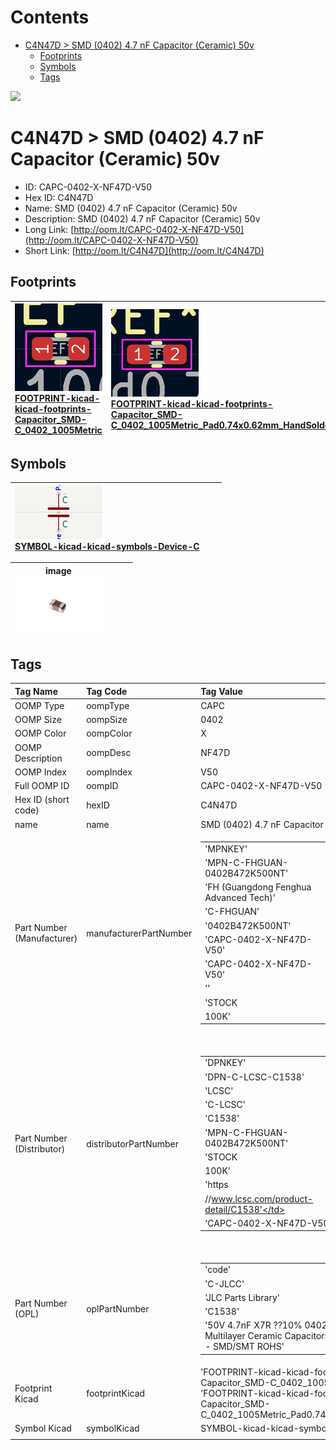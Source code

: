 



Contents
========

* [C4N47D > SMD (0402) 4.7 nF Capacitor (Ceramic) 50v](#c4n47d--smd-0402-47-nf-capacitor-ceramic-50v)
	* [Footprints](#footprints)
	* [Symbols](#symbols)
	* [Tags](#tags)
  
![][im]
# C4N47D > SMD (0402) 4.7 nF Capacitor (Ceramic) 50v

- ID: CAPC-0402-X-NF47D-V50
- Hex ID: C4N47D
- Name: SMD (0402) 4.7 nF Capacitor (Ceramic) 50v
- Description: SMD (0402) 4.7 nF Capacitor (Ceramic) 50v
- Long Link: [http://oom.lt/CAPC-0402-X-NF47D-V50](http://oom.lt/CAPC-0402-X-NF47D-V50)
- Short Link: [http://oom.lt/C4N47D](http://oom.lt/C4N47D)

## Footprints
  

|[![](https://raw.githubusercontent.com/oomlout/oomlout_OOMP_eda_V2/main/FOOTPRINT/kicad/kicad-footprints/Capacitor_SMD/C_0402_1005Metric/image_140.png)<br>FOOTPRINT-kicad-kicad-footprints-Capacitor_SMD-C_0402_1005Metric](https://github.com/oomlout/oomlout_OOMP_eda_V2/tree/main/FOOTPRINT/kicad/kicad-footprints/Capacitor_SMD/C_0402_1005Metric/)|[![](https://raw.githubusercontent.com/oomlout/oomlout_OOMP_eda_V2/main/FOOTPRINT/kicad/kicad-footprints/Capacitor_SMD/C_0402_1005Metric_Pad0.74x0.62mm_HandSolder/image_140.png)<br>FOOTPRINT-kicad-kicad-footprints-Capacitor_SMD-C_0402_1005Metric_Pad0.74x0.62mm_HandSolder](https://github.com/oomlout/oomlout_OOMP_eda_V2/tree/main/FOOTPRINT/kicad/kicad-footprints/Capacitor_SMD/C_0402_1005Metric_Pad0.74x0.62mm_HandSolder/)||
| :--- | :--- | :--- |

## Symbols
  

|[![](https://raw.githubusercontent.com/oomlout/oomlout_OOMP_eda_V2/main/SYMBOL/kicad/kicad-symbols/Device/C/image_140.png)<br>SYMBOL-kicad-kicad-symbols-Device-C](https://github.com/oomlout/oomlout_OOMP_eda_V2/tree/main/SYMBOL/kicad/kicad-symbols/Device/C/)|||
| :--- | :--- | :--- |
  

|image<br>[![](https://raw.githubusercontent.com/oomlout/oomlout_OOMP_parts_V2/main/CAPC/0402/X/NF47D/V50/image_140.jpg)](https://github.com/oomlout/oomlout_OOMP_parts_V2/tree/main/CAPC/0402/X/NF47D/V50/image.jpg)||||
| :---: | :---: | :---: | :---: |

## Tags
  

|Tag Name|Tag Code|Tag Value|
| :--- | :--- | :--- |
|OOMP Type|oompType|CAPC|
|OOMP Size|oompSize|0402|
|OOMP Color|oompColor|X|
|OOMP Description|oompDesc|NF47D|
|OOMP Index|oompIndex|V50|
|Full OOMP ID|oompID|CAPC-0402-X-NF47D-V50|
|Hex ID (short code)|hexID|C4N47D|
|name|name|SMD (0402) 4.7 nF Capacitor (Ceramic) 50v|
|Part Number (Manufacturer)|manufacturerPartNumber|<table><tr><td>'MPNKEY'</td></tr><tr><td> 'MPN-C-FHGUAN-0402B472K500NT'</td><td> 'MANUFACTURER'</td></tr><tr><td> 'FH (Guangdong Fenghua Advanced Tech)'</td><td> 'MANUCODE'</td></tr><tr><td> 'C-FHGUAN'</td><td> 'MPN'</td></tr><tr><td> '0402B472K500NT'</td><td> 'OOMPIDPARTIAL'</td></tr><tr><td> 'CAPC-0402-X-NF47D-V50'</td><td> 'OOMPID'</td></tr><tr><td> 'CAPC-0402-X-NF47D-V50'</td><td> 'LINK'</td></tr><tr><td> ''</td><td> 'tags'</td></tr><tr><td> 'STOCK</td></tr><tr><td>100K'</td></tr></table></td><td> <table><tr><td>'MPNKEY'</td></tr><tr><td> 'MPN-C-MURATA-GRM155R71H472KA01D'</td><td> 'MANUFACTURER'</td></tr><tr><td> 'Murata Electronics'</td><td> 'MANUCODE'</td></tr><tr><td> 'C-MURATA'</td><td> 'MPN'</td></tr><tr><td> 'GRM155R71H472KA01D'</td><td> 'OOMPIDPARTIAL'</td></tr><tr><td> 'CAPC-0402-X-NF47D-V50'</td><td> 'OOMPID'</td></tr><tr><td> 'CAPC-0402-X-NF47D-V50'</td><td> 'LINK'</td></tr><tr><td> ''</td><td> 'tags'</td></tr><tr><td> 'STOCK</td></tr><tr><td>1K'</td></tr></table></td><td> <table><tr><td>'MPNKEY'</td></tr><tr><td> 'MPN-C-SAMSUN-CL05B472KB5NNNC'</td><td> 'MANUFACTURER'</td></tr><tr><td> 'Samsung Electro-Mechanics'</td><td> 'MANUCODE'</td></tr><tr><td> 'C-SAMSUN'</td><td> 'MPN'</td></tr><tr><td> 'CL05B472KB5NNNC'</td><td> 'OOMPIDPARTIAL'</td></tr><tr><td> 'CAPC-0402-X-NF47D-V50'</td><td> 'OOMPID'</td></tr><tr><td> 'CAPC-0402-X-NF47D-V50'</td><td> 'LINK'</td></tr><tr><td> ''</td><td> 'tags'</td></tr><tr><td> 'STOCK</td></tr><tr><td>1K'</td></tr></table></td><td> <table><tr><td>'MPNKEY'</td></tr><tr><td> 'MPN-C-MURATA-GCM155R71H472KA37D'</td><td> 'MANUFACTURER'</td></tr><tr><td> 'Murata Electronics'</td><td> 'MANUCODE'</td></tr><tr><td> 'C-MURATA'</td><td> 'MPN'</td></tr><tr><td> 'GCM155R71H472KA37D'</td><td> 'OOMPIDPARTIAL'</td></tr><tr><td> 'CAPC-0402-X-NF47D-V50'</td><td> 'OOMPID'</td></tr><tr><td> 'CAPC-0402-X-NF47D-V50'</td><td> 'LINK'</td></tr><tr><td> ''</td><td> 'tags'</td></tr><tr><td> 'STOCK</td></tr><tr><td>1K'</td></tr></table></td><td> <table><tr><td>'MPNKEY'</td></tr><tr><td> 'MPN-C-YAGEO-CC0402KRX7R9BB472'</td><td> 'MANUFACTURER'</td></tr><tr><td> 'YAGEO'</td><td> 'MANUCODE'</td></tr><tr><td> 'C-YAGEO'</td><td> 'MPN'</td></tr><tr><td> 'CC0402KRX7R9BB472'</td><td> 'OOMPIDPARTIAL'</td></tr><tr><td> 'CAPC-0402-X-NF47D-V50'</td><td> 'OOMPID'</td></tr><tr><td> 'CAPC-0402-X-NF47D-V50'</td><td> 'LINK'</td></tr><tr><td> ''</td><td> 'tags'</td></tr><tr><td> 'STOCK</td></tr><tr><td>10K'</td></tr></table></td><td> <table><tr><td>'MPNKEY'</td></tr><tr><td> 'MPN-C-EYANGS-C0402X7R472K500NTB'</td><td> 'MANUFACTURER'</td></tr><tr><td> 'EYANG(Shenzhen Eyang Tech Development)'</td><td> 'MANUCODE'</td></tr><tr><td> 'C-EYANGS'</td><td> 'MPN'</td></tr><tr><td> 'C0402X7R472K500NTB'</td><td> 'OOMPIDPARTIAL'</td></tr><tr><td> 'CAPC-0402-X-NF47D-V50'</td><td> 'OOMPID'</td></tr><tr><td> 'CAPC-0402-X-NF47D-V50'</td><td> 'LINK'</td></tr><tr><td> ''</td><td> 'tags'</td></tr><tr><td> 'STOCK</td></tr><tr><td>1K'</td></tr></table></td><td> <table><tr><td>'MPNKEY'</td></tr><tr><td> 'MPN-C-DARFON-C1005X7R472KGTS'</td><td> 'MANUFACTURER'</td></tr><tr><td> 'Darfon Elec'</td><td> 'MANUCODE'</td></tr><tr><td> 'C-DARFON'</td><td> 'MPN'</td></tr><tr><td> 'C1005X7R472KGTS'</td><td> 'OOMPIDPARTIAL'</td></tr><tr><td> 'CAPC-0402-X-NF47D-V50'</td><td> 'OOMPID'</td></tr><tr><td> 'CAPC-0402-X-NF47D-V50'</td><td> 'LINK'</td></tr><tr><td> ''</td><td> 'tags'</td></tr><tr><td> 'STOCK</td></tr><tr><td>10K'</td></tr></table></td><td> <table><tr><td>'MPNKEY'</td></tr><tr><td> 'MPN-C-WALSIN-0402B472K500CT'</td><td> 'MANUFACTURER'</td></tr><tr><td> 'Walsin Tech Corp'</td><td> 'MANUCODE'</td></tr><tr><td> 'C-WALSIN'</td><td> 'MPN'</td></tr><tr><td> '0402B472K500CT'</td><td> 'OOMPIDPARTIAL'</td></tr><tr><td> 'CAPC-0402-X-NF47D-V50'</td><td> 'OOMPID'</td></tr><tr><td> 'CAPC-0402-X-NF47D-V50'</td><td> 'LINK'</td></tr><tr><td> ''</td><td> 'tags'</td></tr><tr><td> 'STOCK</td></tr><tr><td>100K'</td></tr></table></td><td> <table><tr><td>'MPNKEY'</td></tr><tr><td> 'MPN-C-MURATA-GCM155R71H472KA37J'</td><td> 'MANUFACTURER'</td></tr><tr><td> 'Murata Electronics'</td><td> 'MANUCODE'</td></tr><tr><td> 'C-MURATA'</td><td> 'MPN'</td></tr><tr><td> 'GCM155R71H472KA37J'</td><td> 'OOMPIDPARTIAL'</td></tr><tr><td> 'CAPC-0402-X-NF47D-V50'</td><td> 'OOMPID'</td></tr><tr><td> 'CAPC-0402-X-NF47D-V50'</td><td> 'LINK'</td></tr><tr><td> ''</td><td> 'tags'</td></tr><tr><td> </td></tr></table></td><td> <table><tr><td>'MPNKEY'</td></tr><tr><td> 'MPN-C-DARFON-C1005X7R472MGTS'</td><td> 'MANUFACTURER'</td></tr><tr><td> 'Darfon Elec'</td><td> 'MANUCODE'</td></tr><tr><td> 'C-DARFON'</td><td> 'MPN'</td></tr><tr><td> 'C1005X7R472MGTS'</td><td> 'OOMPIDPARTIAL'</td></tr><tr><td> 'CAPC-0402-X-NF47D-V50'</td><td> 'OOMPID'</td></tr><tr><td> 'CAPC-0402-X-NF47D-V50'</td><td> 'LINK'</td></tr><tr><td> ''</td><td> 'tags'</td></tr><tr><td> 'STOCK</td></tr><tr><td>10K'</td></tr></table></td><td> <table><tr><td>'MPNKEY'</td></tr><tr><td> 'MPN-C-YAGEO-CC0402JRX7R9BB472'</td><td> 'MANUFACTURER'</td></tr><tr><td> 'YAGEO'</td><td> 'MANUCODE'</td></tr><tr><td> 'C-YAGEO'</td><td> 'MPN'</td></tr><tr><td> 'CC0402JRX7R9BB472'</td><td> 'OOMPIDPARTIAL'</td></tr><tr><td> 'CAPC-0402-X-NF47D-V50'</td><td> 'OOMPID'</td></tr><tr><td> 'CAPC-0402-X-NF47D-V50'</td><td> 'LINK'</td></tr><tr><td> ''</td><td> 'tags'</td></tr><tr><td> 'STOCK</td></tr><tr><td>1K'</td></tr></table></td><td> <table><tr><td>'MPNKEY'</td></tr><tr><td> 'MPN-C-SAMSUN-CL05B472KB5VPNC'</td><td> 'MANUFACTURER'</td></tr><tr><td> 'Samsung Electro-Mechanics'</td><td> 'MANUCODE'</td></tr><tr><td> 'C-SAMSUN'</td><td> 'MPN'</td></tr><tr><td> 'CL05B472KB5VPNC'</td><td> 'OOMPIDPARTIAL'</td></tr><tr><td> 'CAPC-0402-X-NF47D-V50'</td><td> 'OOMPID'</td></tr><tr><td> 'CAPC-0402-X-NF47D-V50'</td><td> 'LINK'</td></tr><tr><td> ''</td><td> 'tags'</td></tr><tr><td> </td></tr></table></td><td> <table><tr><td>'MPNKEY'</td></tr><tr><td> 'MPN-C-TDK-CGA2B2X7R1H472KT0Y0F'</td><td> 'MANUFACTURER'</td></tr><tr><td> 'TDK'</td><td> 'MANUCODE'</td></tr><tr><td> 'C-TDK'</td><td> 'MPN'</td></tr><tr><td> 'CGA2B2X7R1H472KT0Y0F'</td><td> 'OOMPIDPARTIAL'</td></tr><tr><td> 'CAPC-0402-X-NF47D-V50'</td><td> 'OOMPID'</td></tr><tr><td> 'CAPC-0402-X-NF47D-V50'</td><td> 'LINK'</td></tr><tr><td> ''</td><td> 'tags'</td></tr><tr><td> 'STOCK</td></tr><tr><td>10K'</td></tr></table></td><td> <table><tr><td>'MPNKEY'</td></tr><tr><td> 'MPN-C-PSAPRO-FN15X472K500PNG'</td><td> 'MANUFACTURER'</td></tr><tr><td> 'PSA(Prosperity Dielectrics)'</td><td> 'MANUCODE'</td></tr><tr><td> 'C-PSAPRO'</td><td> 'MPN'</td></tr><tr><td> 'FN15X472K500PNG'</td><td> 'OOMPIDPARTIAL'</td></tr><tr><td> 'CAPC-0402-X-NF47D-V50'</td><td> 'OOMPID'</td></tr><tr><td> 'CAPC-0402-X-NF47D-V50'</td><td> 'LINK'</td></tr><tr><td> ''</td><td> 'tags'</td></tr><tr><td> 'STOCK</td></tr><tr><td>1K'</td></tr></table></td><td> <table><tr><td>'MPNKEY'</td></tr><tr><td> 'MPN-C-WALSIN-0402B472M500CT'</td><td> 'MANUFACTURER'</td></tr><tr><td> 'Walsin Tech Corp'</td><td> 'MANUCODE'</td></tr><tr><td> 'C-WALSIN'</td><td> 'MPN'</td></tr><tr><td> '0402B472M500CT'</td><td> 'OOMPIDPARTIAL'</td></tr><tr><td> 'CAPC-0402-X-NF47D-V50'</td><td> 'OOMPID'</td></tr><tr><td> 'CAPC-0402-X-NF47D-V50'</td><td> 'LINK'</td></tr><tr><td> ''</td><td> 'tags'</td></tr><tr><td> 'STOCK</td></tr><tr><td>1K'</td></tr></table></td><td> <table><tr><td>'MPNKEY'</td></tr><tr><td> 'MPN-C-TAIYOY-UMK105B7472KVHF'</td><td> 'MANUFACTURER'</td></tr><tr><td> 'Taiyo Yuden'</td><td> 'MANUCODE'</td></tr><tr><td> 'C-TAIYOY'</td><td> 'MPN'</td></tr><tr><td> 'UMK105B7472KVHF'</td><td> 'OOMPIDPARTIAL'</td></tr><tr><td> 'CAPC-0402-X-NF47D-V50'</td><td> 'OOMPID'</td></tr><tr><td> 'CAPC-0402-X-NF47D-V50'</td><td> 'LINK'</td></tr><tr><td> ''</td><td> 'tags'</td></tr><tr><td> 'STOCK</td></tr><tr><td>1K'</td></tr></table></td><td> <table><tr><td>'MPNKEY'</td></tr><tr><td> 'MPN-C-MURATA-GCM155R71H472JA37D'</td><td> 'MANUFACTURER'</td></tr><tr><td> 'Murata Electronics'</td><td> 'MANUCODE'</td></tr><tr><td> 'C-MURATA'</td><td> 'MPN'</td></tr><tr><td> 'GCM155R71H472JA37D'</td><td> 'OOMPIDPARTIAL'</td></tr><tr><td> 'CAPC-0402-X-NF47D-V50'</td><td> 'OOMPID'</td></tr><tr><td> 'CAPC-0402-X-NF47D-V50'</td><td> 'LINK'</td></tr><tr><td> ''</td><td> 'tags'</td></tr><tr><td> </td></tr></table></td><td> <table><tr><td>'MPNKEY'</td></tr><tr><td> 'MPN-C-DARFON-C1005X7R472KGT'</td><td> 'MANUFACTURER'</td></tr><tr><td> 'Darfon Elec'</td><td> 'MANUCODE'</td></tr><tr><td> 'C-DARFON'</td><td> 'MPN'</td></tr><tr><td> 'C1005X7R472KGT'</td><td> 'OOMPIDPARTIAL'</td></tr><tr><td> 'CAPC-0402-X-NF47D-V50'</td><td> 'OOMPID'</td></tr><tr><td> 'CAPC-0402-X-NF47D-V50'</td><td> 'LINK'</td></tr><tr><td> ''</td><td> 'tags'</td></tr><tr><td> 'STOCK</td></tr><tr><td>1K'</td></tr></table></td><td> <table><tr><td>'MPNKEY'</td></tr><tr><td> 'MPN-C-JOHANS-500R07W472KV4T'</td><td> 'MANUFACTURER'</td></tr><tr><td> 'Johanson Dielectrics'</td><td> 'MANUCODE'</td></tr><tr><td> 'C-JOHANS'</td><td> 'MPN'</td></tr><tr><td> '500R07W472KV4T'</td><td> 'OOMPIDPARTIAL'</td></tr><tr><td> 'CAPC-0402-X-NF47D-V50'</td><td> 'OOMPID'</td></tr><tr><td> 'CAPC-0402-X-NF47D-V50'</td><td> 'LINK'</td></tr><tr><td> ''</td><td> 'tags'</td></tr><tr><td> 'STOCK</td></tr><tr><td>1K'</td></tr></table></td><td> <table><tr><td>'MPNKEY'</td></tr><tr><td> 'MPN-C-WALSIN-MT15B472K500CT'</td><td> 'MANUFACTURER'</td></tr><tr><td> 'Walsin Tech Corp'</td><td> 'MANUCODE'</td></tr><tr><td> 'C-WALSIN'</td><td> 'MPN'</td></tr><tr><td> 'MT15B472K500CT'</td><td> 'OOMPIDPARTIAL'</td></tr><tr><td> 'CAPC-0402-X-NF47D-V50'</td><td> 'OOMPID'</td></tr><tr><td> 'CAPC-0402-X-NF47D-V50'</td><td> 'LINK'</td></tr><tr><td> ''</td><td> 'tags'</td></tr><tr><td> 'STOCK</td></tr><tr><td>1K'</td></tr></table></td><td> <table><tr><td>'MPNKEY'</td></tr><tr><td> 'MPN-C-KYOCER-04025C472JAT2A'</td><td> 'MANUFACTURER'</td></tr><tr><td> 'Kyocera AVX'</td><td> 'MANUCODE'</td></tr><tr><td> 'C-KYOCER'</td><td> 'MPN'</td></tr><tr><td> '04025C472JAT2A'</td><td> 'OOMPIDPARTIAL'</td></tr><tr><td> 'CAPC-0402-X-NF47D-V50'</td><td> 'OOMPID'</td></tr><tr><td> 'CAPC-0402-X-NF47D-V50'</td><td> 'LINK'</td></tr><tr><td> ''</td><td> 'tags'</td></tr><tr><td> </td></tr></table></td><td> <table><tr><td>'MPNKEY'</td></tr><tr><td> 'MPN-C-KYOCER-04025C472KAT2A'</td><td> 'MANUFACTURER'</td></tr><tr><td> 'Kyocera AVX'</td><td> 'MANUCODE'</td></tr><tr><td> 'C-KYOCER'</td><td> 'MPN'</td></tr><tr><td> '04025C472KAT2A'</td><td> 'OOMPIDPARTIAL'</td></tr><tr><td> 'CAPC-0402-X-NF47D-V50'</td><td> 'OOMPID'</td></tr><tr><td> 'CAPC-0402-X-NF47D-V50'</td><td> 'LINK'</td></tr><tr><td> ''</td><td> 'tags'</td></tr><tr><td> </td></tr></table></td><td> <table><tr><td>'MPNKEY'</td></tr><tr><td> 'MPN-C-KEMET-C0402C472K5RAC7867'</td><td> 'MANUFACTURER'</td></tr><tr><td> 'KEMET'</td><td> 'MANUCODE'</td></tr><tr><td> 'C-KEMET'</td><td> 'MPN'</td></tr><tr><td> 'C0402C472K5RAC7867'</td><td> 'OOMPIDPARTIAL'</td></tr><tr><td> 'CAPC-0402-X-NF47D-V50'</td><td> 'OOMPID'</td></tr><tr><td> 'CAPC-0402-X-NF47D-V50'</td><td> 'LINK'</td></tr><tr><td> ''</td><td> 'tags'</td></tr><tr><td> </td></tr></table></td><td> <table><tr><td>'MPNKEY'</td></tr><tr><td> 'MPN-C-KEMET-C0402C472K5RACAUTO'</td><td> 'MANUFACTURER'</td></tr><tr><td> 'KEMET'</td><td> 'MANUCODE'</td></tr><tr><td> 'C-KEMET'</td><td> 'MPN'</td></tr><tr><td> 'C0402C472K5RACAUTO'</td><td> 'OOMPIDPARTIAL'</td></tr><tr><td> 'CAPC-0402-X-NF47D-V50'</td><td> 'OOMPID'</td></tr><tr><td> 'CAPC-0402-X-NF47D-V50'</td><td> 'LINK'</td></tr><tr><td> ''</td><td> 'tags'</td></tr><tr><td> </td></tr></table></td><td> <table><tr><td>'MPNKEY'</td></tr><tr><td> 'MPN-C-VIIYON-V472K0402X7R500NBT'</td><td> 'MANUFACTURER'</td></tr><tr><td> 'VIIYONG'</td><td> 'MANUCODE'</td></tr><tr><td> 'C-VIIYON'</td><td> 'MPN'</td></tr><tr><td> 'V472K0402X7R500NBT'</td><td> 'OOMPIDPARTIAL'</td></tr><tr><td> 'CAPC-0402-X-NF47D-V50'</td><td> 'OOMPID'</td></tr><tr><td> 'CAPC-0402-X-NF47D-V50'</td><td> 'LINK'</td></tr><tr><td> ''</td><td> 'tags'</td></tr><tr><td> 'STOCK</td></tr><tr><td>10K'</td></tr></table></td><td> <table><tr><td>'MPNKEY'</td></tr><tr><td> 'MPN-C-TDK-CGA2B2X7R1H472KT0Y0S'</td><td> 'MANUFACTURER'</td></tr><tr><td> 'TDK'</td><td> 'MANUCODE'</td></tr><tr><td> 'C-TDK'</td><td> 'MPN'</td></tr><tr><td> 'CGA2B2X7R1H472KT0Y0S'</td><td> 'OOMPIDPARTIAL'</td></tr><tr><td> 'CAPC-0402-X-NF47D-V50'</td><td> 'OOMPID'</td></tr><tr><td> 'CAPC-0402-X-NF47D-V50'</td><td> 'LINK'</td></tr><tr><td> ''</td><td> 'tags'</td></tr><tr><td> 'STOCK</td></tr><tr><td>1K'</td></tr></table></td><td> <table><tr><td>'MPNKEY'</td></tr><tr><td> 'MPN-C-TDK-C1005X7R1H472KT000F'</td><td> 'MANUFACTURER'</td></tr><tr><td> 'TDK'</td><td> 'MANUCODE'</td></tr><tr><td> 'C-TDK'</td><td> 'MPN'</td></tr><tr><td> 'C1005X7R1H472KT000F'</td><td> 'OOMPIDPARTIAL'</td></tr><tr><td> 'CAPC-0402-X-NF47D-V50'</td><td> 'OOMPID'</td></tr><tr><td> 'CAPC-0402-X-NF47D-V50'</td><td> 'LINK'</td></tr><tr><td> ''</td><td> 'tags'</td></tr><tr><td> 'STOCK</td></tr><tr><td>10K'</td></tr></table></td><td> <table><tr><td>'MPNKEY'</td></tr><tr><td> 'MPN-C-CCTC-TCC0402X7R472K500AT'</td><td> 'MANUFACTURER'</td></tr><tr><td> 'CCTC'</td><td> 'MANUCODE'</td></tr><tr><td> 'C-CCTC'</td><td> 'MPN'</td></tr><tr><td> 'TCC0402X7R472K500AT'</td><td> 'OOMPIDPARTIAL'</td></tr><tr><td> 'CAPC-0402-X-NF47D-V50'</td><td> 'OOMPID'</td></tr><tr><td> 'CAPC-0402-X-NF47D-V50'</td><td> 'LINK'</td></tr><tr><td> ''</td><td> 'tags'</td></tr><tr><td> 'STOCK</td></tr><tr><td>10K'</td></tr></table></td><td> <table><tr><td>'MPNKEY'</td></tr><tr><td> 'MPN-C-YAGEO-AC0402KRX7R9BB472'</td><td> 'MANUFACTURER'</td></tr><tr><td> 'YAGEO'</td><td> 'MANUCODE'</td></tr><tr><td> 'C-YAGEO'</td><td> 'MPN'</td></tr><tr><td> 'AC0402KRX7R9BB472'</td><td> 'OOMPIDPARTIAL'</td></tr><tr><td> 'CAPC-0402-X-NF47D-V50'</td><td> 'OOMPID'</td></tr><tr><td> 'CAPC-0402-X-NF47D-V50'</td><td> 'LINK'</td></tr><tr><td> ''</td><td> 'tags'</td></tr><tr><td> 'STOCK</td></tr><tr><td>1K'</td></tr></table></td><td> <table><tr><td>'MPNKEY'</td></tr><tr><td> 'MPN-C-FHGUAN-0402B472J500NT'</td><td> 'MANUFACTURER'</td></tr><tr><td> 'FH (Guangdong Fenghua Advanced Tech)'</td><td> 'MANUCODE'</td></tr><tr><td> 'C-FHGUAN'</td><td> 'MPN'</td></tr><tr><td> '0402B472J500NT'</td><td> 'OOMPIDPARTIAL'</td></tr><tr><td> 'CAPC-0402-X-NF47D-V50'</td><td> 'OOMPID'</td></tr><tr><td> 'CAPC-0402-X-NF47D-V50'</td><td> 'LINK'</td></tr><tr><td> ''</td><td> 'tags'</td></tr><tr><td> </td></tr></table></td><td> <table><tr><td>'MPNKEY'</td></tr><tr><td> 'MPN-C-KEMET-C0402C472K5RECAUTO'</td><td> 'MANUFACTURER'</td></tr><tr><td> 'KEMET'</td><td> 'MANUCODE'</td></tr><tr><td> 'C-KEMET'</td><td> 'MPN'</td></tr><tr><td> 'C0402C472K5RECAUTO'</td><td> 'OOMPIDPARTIAL'</td></tr><tr><td> 'CAPC-0402-X-NF47D-V50'</td><td> 'OOMPID'</td></tr><tr><td> 'CAPC-0402-X-NF47D-V50'</td><td> 'LINK'</td></tr><tr><td> ''</td><td> 'tags'</td></tr><tr><td> </td></tr></table></td><td> <table><tr><td>'MPNKEY'</td></tr><tr><td> 'MPN-C-VISHAY-VJ0402Y472MLAAJ32'</td><td> 'MANUFACTURER'</td></tr><tr><td> 'Vishay Intertech'</td><td> 'MANUCODE'</td></tr><tr><td> 'C-VISHAY'</td><td> 'MPN'</td></tr><tr><td> 'VJ0402Y472MLAAJ32'</td><td> 'OOMPIDPARTIAL'</td></tr><tr><td> 'CAPC-0402-X-NF47D-V50'</td><td> 'OOMPID'</td></tr><tr><td> 'CAPC-0402-X-NF47D-V50'</td><td> 'LINK'</td></tr><tr><td> ''</td><td> 'tags'</td></tr><tr><td> </td></tr></table></td><td> <table><tr><td>'MPNKEY'</td></tr><tr><td> 'MPN-C-VISHAY-VJ0402Y472KLAAJ32'</td><td> 'MANUFACTURER'</td></tr><tr><td> 'Vishay Intertech'</td><td> 'MANUCODE'</td></tr><tr><td> 'C-VISHAY'</td><td> 'MPN'</td></tr><tr><td> 'VJ0402Y472KLAAJ32'</td><td> 'OOMPIDPARTIAL'</td></tr><tr><td> 'CAPC-0402-X-NF47D-V50'</td><td> 'OOMPID'</td></tr><tr><td> 'CAPC-0402-X-NF47D-V50'</td><td> 'LINK'</td></tr><tr><td> ''</td><td> 'tags'</td></tr><tr><td> </td></tr></table></td><td> <table><tr><td>'MPNKEY'</td></tr><tr><td> 'MPN-C-VISHAY-VJ0402Y472JLAAJ32'</td><td> 'MANUFACTURER'</td></tr><tr><td> 'Vishay Intertech'</td><td> 'MANUCODE'</td></tr><tr><td> 'C-VISHAY'</td><td> 'MPN'</td></tr><tr><td> 'VJ0402Y472JLAAJ32'</td><td> 'OOMPIDPARTIAL'</td></tr><tr><td> 'CAPC-0402-X-NF47D-V50'</td><td> 'OOMPID'</td></tr><tr><td> 'CAPC-0402-X-NF47D-V50'</td><td> 'LINK'</td></tr><tr><td> ''</td><td> 'tags'</td></tr><tr><td> </td></tr></table></td><td> <table><tr><td>'MPNKEY'</td></tr><tr><td> 'MPN-C-MURATA-GCM155L81H472KA37J'</td><td> 'MANUFACTURER'</td></tr><tr><td> 'Murata Electronics'</td><td> 'MANUCODE'</td></tr><tr><td> 'C-MURATA'</td><td> 'MPN'</td></tr><tr><td> 'GCM155L81H472KA37J'</td><td> 'OOMPIDPARTIAL'</td></tr><tr><td> 'CAPC-0402-X-NF47D-V50'</td><td> 'OOMPID'</td></tr><tr><td> 'CAPC-0402-X-NF47D-V50'</td><td> 'LINK'</td></tr><tr><td> ''</td><td> 'tags'</td></tr><tr><td> </td></tr></table></td><td> <table><tr><td>'MPNKEY'</td></tr><tr><td> 'MPN-C-MURATA-GCM155L81H472KA37D'</td><td> 'MANUFACTURER'</td></tr><tr><td> 'Murata Electronics'</td><td> 'MANUCODE'</td></tr><tr><td> 'C-MURATA'</td><td> 'MPN'</td></tr><tr><td> 'GCM155L81H472KA37D'</td><td> 'OOMPIDPARTIAL'</td></tr><tr><td> 'CAPC-0402-X-NF47D-V50'</td><td> 'OOMPID'</td></tr><tr><td> 'CAPC-0402-X-NF47D-V50'</td><td> 'LINK'</td></tr><tr><td> ''</td><td> 'tags'</td></tr><tr><td> </td></tr></table></td><td> <table><tr><td>'MPNKEY'</td></tr><tr><td> 'MPN-C-MURATA-GRM1555C1H472JE01D'</td><td> 'MANUFACTURER'</td></tr><tr><td> 'Murata Electronics'</td><td> 'MANUCODE'</td></tr><tr><td> 'C-MURATA'</td><td> 'MPN'</td></tr><tr><td> 'GRM1555C1H472JE01D'</td><td> 'OOMPIDPARTIAL'</td></tr><tr><td> 'CAPC-0402-X-NF47D-V50'</td><td> 'OOMPID'</td></tr><tr><td> 'CAPC-0402-X-NF47D-V50'</td><td> 'LINK'</td></tr><tr><td> ''</td><td> 'tags'</td></tr><tr><td> </td></tr></table></td><td> <table><tr><td>'MPNKEY'</td></tr><tr><td> 'MPN-C-VISHAY-GA0402Y472MXAAP31G'</td><td> 'MANUFACTURER'</td></tr><tr><td> 'Vishay Intertech'</td><td> 'MANUCODE'</td></tr><tr><td> 'C-VISHAY'</td><td> 'MPN'</td></tr><tr><td> 'GA0402Y472MXAAP31G'</td><td> 'OOMPIDPARTIAL'</td></tr><tr><td> 'CAPC-0402-X-NF47D-V50'</td><td> 'OOMPID'</td></tr><tr><td> 'CAPC-0402-X-NF47D-V50'</td><td> 'LINK'</td></tr><tr><td> ''</td><td> 'tags'</td></tr><tr><td> </td></tr></table></td><td> <table><tr><td>'MPNKEY'</td></tr><tr><td> 'MPN-C-VISHAY-GA0402Y472MXAAC31G'</td><td> 'MANUFACTURER'</td></tr><tr><td> 'Vishay Intertech'</td><td> 'MANUCODE'</td></tr><tr><td> 'C-VISHAY'</td><td> 'MPN'</td></tr><tr><td> 'GA0402Y472MXAAC31G'</td><td> 'OOMPIDPARTIAL'</td></tr><tr><td> 'CAPC-0402-X-NF47D-V50'</td><td> 'OOMPID'</td></tr><tr><td> 'CAPC-0402-X-NF47D-V50'</td><td> 'LINK'</td></tr><tr><td> ''</td><td> 'tags'</td></tr><tr><td> </td></tr></table></td><td> <table><tr><td>'MPNKEY'</td></tr><tr><td> 'MPN-C-VISHAY-GA0402Y472KXAAP31G'</td><td> 'MANUFACTURER'</td></tr><tr><td> 'Vishay Intertech'</td><td> 'MANUCODE'</td></tr><tr><td> 'C-VISHAY'</td><td> 'MPN'</td></tr><tr><td> 'GA0402Y472KXAAP31G'</td><td> 'OOMPIDPARTIAL'</td></tr><tr><td> 'CAPC-0402-X-NF47D-V50'</td><td> 'OOMPID'</td></tr><tr><td> 'CAPC-0402-X-NF47D-V50'</td><td> 'LINK'</td></tr><tr><td> ''</td><td> 'tags'</td></tr><tr><td> </td></tr></table></td><td> <table><tr><td>'MPNKEY'</td></tr><tr><td> 'MPN-C-VISHAY-GA0402Y472KXAAC31G'</td><td> 'MANUFACTURER'</td></tr><tr><td> 'Vishay Intertech'</td><td> 'MANUCODE'</td></tr><tr><td> 'C-VISHAY'</td><td> 'MPN'</td></tr><tr><td> 'GA0402Y472KXAAC31G'</td><td> 'OOMPIDPARTIAL'</td></tr><tr><td> 'CAPC-0402-X-NF47D-V50'</td><td> 'OOMPID'</td></tr><tr><td> 'CAPC-0402-X-NF47D-V50'</td><td> 'LINK'</td></tr><tr><td> ''</td><td> 'tags'</td></tr><tr><td> </td></tr></table></td><td> <table><tr><td>'MPNKEY'</td></tr><tr><td> 'MPN-C-TDK-C1005X5R1H472K050BA'</td><td> 'MANUFACTURER'</td></tr><tr><td> 'TDK'</td><td> 'MANUCODE'</td></tr><tr><td> 'C-TDK'</td><td> 'MPN'</td></tr><tr><td> 'C1005X5R1H472K050BA'</td><td> 'OOMPIDPARTIAL'</td></tr><tr><td> 'CAPC-0402-X-NF47D-V50'</td><td> 'OOMPID'</td></tr><tr><td> 'CAPC-0402-X-NF47D-V50'</td><td> 'LINK'</td></tr><tr><td> ''</td><td> 'tags'</td></tr><tr><td> </td></tr></table></td><td> <table><tr><td>'MPNKEY'</td></tr><tr><td> 'MPN-C-WALSIN-0402B472J500CT'</td><td> 'MANUFACTURER'</td></tr><tr><td> 'Walsin Tech Corp'</td><td> 'MANUCODE'</td></tr><tr><td> 'C-WALSIN'</td><td> 'MPN'</td></tr><tr><td> '0402B472J500CT'</td><td> 'OOMPIDPARTIAL'</td></tr><tr><td> 'CAPC-0402-X-NF47D-V50'</td><td> 'OOMPID'</td></tr><tr><td> 'CAPC-0402-X-NF47D-V50'</td><td> 'LINK'</td></tr><tr><td> ''</td><td> 'tags'</td></tr><tr><td> </td></tr></table>|
|Part Number (Distributor)|distributorPartNumber|<table><tr><td>'DPNKEY'</td></tr><tr><td> 'DPN-C-LCSC-C1538'</td><td> 'DISTRIBUTOR'</td></tr><tr><td> 'LCSC'</td><td> 'DISTRCODE'</td></tr><tr><td> 'C-LCSC'</td><td> 'DPN'</td></tr><tr><td> 'C1538'</td><td> 'MPN'</td></tr><tr><td> 'MPN-C-FHGUAN-0402B472K500NT'</td><td> 'TAGS'</td></tr><tr><td> 'STOCK</td></tr><tr><td>100K'</td><td> 'LINK'</td></tr><tr><td> 'https</td></tr><tr><td>//www.lcsc.com/product-detail/C1538'</td><td> 'OOMPID'</td></tr><tr><td> 'CAPC-0402-X-NF47D-V50'</td></tr></table></td><td> <table><tr><td>'DPNKEY'</td></tr><tr><td> 'DPN-C-LCSC-C77024'</td><td> 'DISTRIBUTOR'</td></tr><tr><td> 'LCSC'</td><td> 'DISTRCODE'</td></tr><tr><td> 'C-LCSC'</td><td> 'DPN'</td></tr><tr><td> 'C77024'</td><td> 'MPN'</td></tr><tr><td> 'MPN-C-MURATA-GRM155R71H472KA01D'</td><td> 'TAGS'</td></tr><tr><td> 'STOCK</td></tr><tr><td>1K'</td><td> 'LINK'</td></tr><tr><td> 'https</td></tr><tr><td>//www.lcsc.com/product-detail/C77024'</td><td> 'OOMPID'</td></tr><tr><td> 'CAPC-0402-X-NF47D-V50'</td></tr></table></td><td> <table><tr><td>'DPNKEY'</td></tr><tr><td> 'DPN-C-LCSC-C84705'</td><td> 'DISTRIBUTOR'</td></tr><tr><td> 'LCSC'</td><td> 'DISTRCODE'</td></tr><tr><td> 'C-LCSC'</td><td> 'DPN'</td></tr><tr><td> 'C84705'</td><td> 'MPN'</td></tr><tr><td> 'MPN-C-SAMSUN-CL05B472KB5NNNC'</td><td> 'TAGS'</td></tr><tr><td> 'STOCK</td></tr><tr><td>1K'</td><td> 'LINK'</td></tr><tr><td> 'https</td></tr><tr><td>//www.lcsc.com/product-detail/C84705'</td><td> 'OOMPID'</td></tr><tr><td> 'CAPC-0402-X-NF47D-V50'</td></tr></table></td><td> <table><tr><td>'DPNKEY'</td></tr><tr><td> 'DPN-C-LCSC-C85860'</td><td> 'DISTRIBUTOR'</td></tr><tr><td> 'LCSC'</td><td> 'DISTRCODE'</td></tr><tr><td> 'C-LCSC'</td><td> 'DPN'</td></tr><tr><td> 'C85860'</td><td> 'MPN'</td></tr><tr><td> 'MPN-C-MURATA-GCM155R71H472KA37D'</td><td> 'TAGS'</td></tr><tr><td> 'STOCK</td></tr><tr><td>1K'</td><td> 'LINK'</td></tr><tr><td> 'https</td></tr><tr><td>//www.lcsc.com/product-detail/C85860'</td><td> 'OOMPID'</td></tr><tr><td> 'CAPC-0402-X-NF47D-V50'</td></tr></table></td><td> <table><tr><td>'DPNKEY'</td></tr><tr><td> 'DPN-C-LCSC-C106208'</td><td> 'DISTRIBUTOR'</td></tr><tr><td> 'LCSC'</td><td> 'DISTRCODE'</td></tr><tr><td> 'C-LCSC'</td><td> 'DPN'</td></tr><tr><td> 'C106208'</td><td> 'MPN'</td></tr><tr><td> 'MPN-C-YAGEO-CC0402KRX7R9BB472'</td><td> 'TAGS'</td></tr><tr><td> 'STOCK</td></tr><tr><td>10K'</td><td> 'LINK'</td></tr><tr><td> 'https</td></tr><tr><td>//www.lcsc.com/product-detail/C106208'</td><td> 'OOMPID'</td></tr><tr><td> 'CAPC-0402-X-NF47D-V50'</td></tr></table></td><td> <table><tr><td>'DPNKEY'</td></tr><tr><td> 'DPN-C-LCSC-C115686'</td><td> 'DISTRIBUTOR'</td></tr><tr><td> 'LCSC'</td><td> 'DISTRCODE'</td></tr><tr><td> 'C-LCSC'</td><td> 'DPN'</td></tr><tr><td> 'C115686'</td><td> 'MPN'</td></tr><tr><td> 'MPN-C-EYANGS-C0402X7R472K500NTB'</td><td> 'TAGS'</td></tr><tr><td> 'STOCK</td></tr><tr><td>1K'</td><td> 'LINK'</td></tr><tr><td> 'https</td></tr><tr><td>//www.lcsc.com/product-detail/C115686'</td><td> 'OOMPID'</td></tr><tr><td> 'CAPC-0402-X-NF47D-V50'</td></tr></table></td><td> <table><tr><td>'DPNKEY'</td></tr><tr><td> 'DPN-C-LCSC-C147583'</td><td> 'DISTRIBUTOR'</td></tr><tr><td> 'LCSC'</td><td> 'DISTRCODE'</td></tr><tr><td> 'C-LCSC'</td><td> 'DPN'</td></tr><tr><td> 'C147583'</td><td> 'MPN'</td></tr><tr><td> 'MPN-C-DARFON-C1005X7R472KGTS'</td><td> 'TAGS'</td></tr><tr><td> 'STOCK</td></tr><tr><td>10K'</td><td> 'LINK'</td></tr><tr><td> 'https</td></tr><tr><td>//www.lcsc.com/product-detail/C147583'</td><td> 'OOMPID'</td></tr><tr><td> 'CAPC-0402-X-NF47D-V50'</td></tr></table></td><td> <table><tr><td>'DPNKEY'</td></tr><tr><td> 'DPN-C-LCSC-C237221'</td><td> 'DISTRIBUTOR'</td></tr><tr><td> 'LCSC'</td><td> 'DISTRCODE'</td></tr><tr><td> 'C-LCSC'</td><td> 'DPN'</td></tr><tr><td> 'C237221'</td><td> 'MPN'</td></tr><tr><td> 'MPN-C-WALSIN-0402B472K500CT'</td><td> 'TAGS'</td></tr><tr><td> 'STOCK</td></tr><tr><td>100K'</td><td> 'LINK'</td></tr><tr><td> 'https</td></tr><tr><td>//www.lcsc.com/product-detail/C237221'</td><td> 'OOMPID'</td></tr><tr><td> 'CAPC-0402-X-NF47D-V50'</td></tr></table></td><td> <table><tr><td>'DPNKEY'</td></tr><tr><td> 'DPN-C-LCSC-C237414'</td><td> 'DISTRIBUTOR'</td></tr><tr><td> 'LCSC'</td><td> 'DISTRCODE'</td></tr><tr><td> 'C-LCSC'</td><td> 'DPN'</td></tr><tr><td> 'C237414'</td><td> 'MPN'</td></tr><tr><td> 'MPN-C-MURATA-GCM155R71H472KA37J'</td><td> 'TAGS'</td></tr><tr><td> </td><td> 'LINK'</td></tr><tr><td> 'https</td></tr><tr><td>//www.lcsc.com/product-detail/C237414'</td><td> 'OOMPID'</td></tr><tr><td> 'CAPC-0402-X-NF47D-V50'</td></tr></table></td><td> <table><tr><td>'DPNKEY'</td></tr><tr><td> 'DPN-C-LCSC-C267421'</td><td> 'DISTRIBUTOR'</td></tr><tr><td> 'LCSC'</td><td> 'DISTRCODE'</td></tr><tr><td> 'C-LCSC'</td><td> 'DPN'</td></tr><tr><td> 'C267421'</td><td> 'MPN'</td></tr><tr><td> 'MPN-C-DARFON-C1005X7R472MGTS'</td><td> 'TAGS'</td></tr><tr><td> 'STOCK</td></tr><tr><td>10K'</td><td> 'LINK'</td></tr><tr><td> 'https</td></tr><tr><td>//www.lcsc.com/product-detail/C267421'</td><td> 'OOMPID'</td></tr><tr><td> 'CAPC-0402-X-NF47D-V50'</td></tr></table></td><td> <table><tr><td>'DPNKEY'</td></tr><tr><td> 'DPN-C-LCSC-C281757'</td><td> 'DISTRIBUTOR'</td></tr><tr><td> 'LCSC'</td><td> 'DISTRCODE'</td></tr><tr><td> 'C-LCSC'</td><td> 'DPN'</td></tr><tr><td> 'C281757'</td><td> 'MPN'</td></tr><tr><td> 'MPN-C-YAGEO-CC0402JRX7R9BB472'</td><td> 'TAGS'</td></tr><tr><td> 'STOCK</td></tr><tr><td>1K'</td><td> 'LINK'</td></tr><tr><td> 'https</td></tr><tr><td>//www.lcsc.com/product-detail/C281757'</td><td> 'OOMPID'</td></tr><tr><td> 'CAPC-0402-X-NF47D-V50'</td></tr></table></td><td> <table><tr><td>'DPNKEY'</td></tr><tr><td> 'DPN-C-LCSC-C307338'</td><td> 'DISTRIBUTOR'</td></tr><tr><td> 'LCSC'</td><td> 'DISTRCODE'</td></tr><tr><td> 'C-LCSC'</td><td> 'DPN'</td></tr><tr><td> 'C307338'</td><td> 'MPN'</td></tr><tr><td> 'MPN-C-SAMSUN-CL05B472KB5VPNC'</td><td> 'TAGS'</td></tr><tr><td> </td><td> 'LINK'</td></tr><tr><td> 'https</td></tr><tr><td>//www.lcsc.com/product-detail/C307338'</td><td> 'OOMPID'</td></tr><tr><td> 'CAPC-0402-X-NF47D-V50'</td></tr></table></td><td> <table><tr><td>'DPNKEY'</td></tr><tr><td> 'DPN-C-LCSC-C342933'</td><td> 'DISTRIBUTOR'</td></tr><tr><td> 'LCSC'</td><td> 'DISTRCODE'</td></tr><tr><td> 'C-LCSC'</td><td> 'DPN'</td></tr><tr><td> 'C342933'</td><td> 'MPN'</td></tr><tr><td> 'MPN-C-TDK-CGA2B2X7R1H472KT0Y0F'</td><td> 'TAGS'</td></tr><tr><td> 'STOCK</td></tr><tr><td>10K'</td><td> 'LINK'</td></tr><tr><td> 'https</td></tr><tr><td>//www.lcsc.com/product-detail/C342933'</td><td> 'OOMPID'</td></tr><tr><td> 'CAPC-0402-X-NF47D-V50'</td></tr></table></td><td> <table><tr><td>'DPNKEY'</td></tr><tr><td> 'DPN-C-LCSC-C363541'</td><td> 'DISTRIBUTOR'</td></tr><tr><td> 'LCSC'</td><td> 'DISTRCODE'</td></tr><tr><td> 'C-LCSC'</td><td> 'DPN'</td></tr><tr><td> 'C363541'</td><td> 'MPN'</td></tr><tr><td> 'MPN-C-PSAPRO-FN15X472K500PNG'</td><td> 'TAGS'</td></tr><tr><td> 'STOCK</td></tr><tr><td>1K'</td><td> 'LINK'</td></tr><tr><td> 'https</td></tr><tr><td>//www.lcsc.com/product-detail/C363541'</td><td> 'OOMPID'</td></tr><tr><td> 'CAPC-0402-X-NF47D-V50'</td></tr></table></td><td> <table><tr><td>'DPNKEY'</td></tr><tr><td> 'DPN-C-LCSC-C384813'</td><td> 'DISTRIBUTOR'</td></tr><tr><td> 'LCSC'</td><td> 'DISTRCODE'</td></tr><tr><td> 'C-LCSC'</td><td> 'DPN'</td></tr><tr><td> 'C384813'</td><td> 'MPN'</td></tr><tr><td> 'MPN-C-WALSIN-0402B472M500CT'</td><td> 'TAGS'</td></tr><tr><td> 'STOCK</td></tr><tr><td>1K'</td><td> 'LINK'</td></tr><tr><td> 'https</td></tr><tr><td>//www.lcsc.com/product-detail/C384813'</td><td> 'OOMPID'</td></tr><tr><td> 'CAPC-0402-X-NF47D-V50'</td></tr></table></td><td> <table><tr><td>'DPNKEY'</td></tr><tr><td> 'DPN-C-LCSC-C386115'</td><td> 'DISTRIBUTOR'</td></tr><tr><td> 'LCSC'</td><td> 'DISTRCODE'</td></tr><tr><td> 'C-LCSC'</td><td> 'DPN'</td></tr><tr><td> 'C386115'</td><td> 'MPN'</td></tr><tr><td> 'MPN-C-TAIYOY-UMK105B7472KVHF'</td><td> 'TAGS'</td></tr><tr><td> 'STOCK</td></tr><tr><td>1K'</td><td> 'LINK'</td></tr><tr><td> 'https</td></tr><tr><td>//www.lcsc.com/product-detail/C386115'</td><td> 'OOMPID'</td></tr><tr><td> 'CAPC-0402-X-NF47D-V50'</td></tr></table></td><td> <table><tr><td>'DPNKEY'</td></tr><tr><td> 'DPN-C-LCSC-C408548'</td><td> 'DISTRIBUTOR'</td></tr><tr><td> 'LCSC'</td><td> 'DISTRCODE'</td></tr><tr><td> 'C-LCSC'</td><td> 'DPN'</td></tr><tr><td> 'C408548'</td><td> 'MPN'</td></tr><tr><td> 'MPN-C-MURATA-GCM155R71H472JA37D'</td><td> 'TAGS'</td></tr><tr><td> </td><td> 'LINK'</td></tr><tr><td> 'https</td></tr><tr><td>//www.lcsc.com/product-detail/C408548'</td><td> 'OOMPID'</td></tr><tr><td> 'CAPC-0402-X-NF47D-V50'</td></tr></table></td><td> <table><tr><td>'DPNKEY'</td></tr><tr><td> 'DPN-C-LCSC-C424339'</td><td> 'DISTRIBUTOR'</td></tr><tr><td> 'LCSC'</td><td> 'DISTRCODE'</td></tr><tr><td> 'C-LCSC'</td><td> 'DPN'</td></tr><tr><td> 'C424339'</td><td> 'MPN'</td></tr><tr><td> 'MPN-C-DARFON-C1005X7R472KGT'</td><td> 'TAGS'</td></tr><tr><td> 'STOCK</td></tr><tr><td>1K'</td><td> 'LINK'</td></tr><tr><td> 'https</td></tr><tr><td>//www.lcsc.com/product-detail/C424339'</td><td> 'OOMPID'</td></tr><tr><td> 'CAPC-0402-X-NF47D-V50'</td></tr></table></td><td> <table><tr><td>'DPNKEY'</td></tr><tr><td> 'DPN-C-LCSC-C431649'</td><td> 'DISTRIBUTOR'</td></tr><tr><td> 'LCSC'</td><td> 'DISTRCODE'</td></tr><tr><td> 'C-LCSC'</td><td> 'DPN'</td></tr><tr><td> 'C431649'</td><td> 'MPN'</td></tr><tr><td> 'MPN-C-JOHANS-500R07W472KV4T'</td><td> 'TAGS'</td></tr><tr><td> 'STOCK</td></tr><tr><td>1K'</td><td> 'LINK'</td></tr><tr><td> 'https</td></tr><tr><td>//www.lcsc.com/product-detail/C431649'</td><td> 'OOMPID'</td></tr><tr><td> 'CAPC-0402-X-NF47D-V50'</td></tr></table></td><td> <table><tr><td>'DPNKEY'</td></tr><tr><td> 'DPN-C-LCSC-C458953'</td><td> 'DISTRIBUTOR'</td></tr><tr><td> 'LCSC'</td><td> 'DISTRCODE'</td></tr><tr><td> 'C-LCSC'</td><td> 'DPN'</td></tr><tr><td> 'C458953'</td><td> 'MPN'</td></tr><tr><td> 'MPN-C-WALSIN-MT15B472K500CT'</td><td> 'TAGS'</td></tr><tr><td> 'STOCK</td></tr><tr><td>1K'</td><td> 'LINK'</td></tr><tr><td> 'https</td></tr><tr><td>//www.lcsc.com/product-detail/C458953'</td><td> 'OOMPID'</td></tr><tr><td> 'CAPC-0402-X-NF47D-V50'</td></tr></table></td><td> <table><tr><td>'DPNKEY'</td></tr><tr><td> 'DPN-C-LCSC-C597044'</td><td> 'DISTRIBUTOR'</td></tr><tr><td> 'LCSC'</td><td> 'DISTRCODE'</td></tr><tr><td> 'C-LCSC'</td><td> 'DPN'</td></tr><tr><td> 'C597044'</td><td> 'MPN'</td></tr><tr><td> 'MPN-C-KYOCER-04025C472JAT2A'</td><td> 'TAGS'</td></tr><tr><td> </td><td> 'LINK'</td></tr><tr><td> 'https</td></tr><tr><td>//www.lcsc.com/product-detail/C597044'</td><td> 'OOMPID'</td></tr><tr><td> 'CAPC-0402-X-NF47D-V50'</td></tr></table></td><td> <table><tr><td>'DPNKEY'</td></tr><tr><td> 'DPN-C-LCSC-C597045'</td><td> 'DISTRIBUTOR'</td></tr><tr><td> 'LCSC'</td><td> 'DISTRCODE'</td></tr><tr><td> 'C-LCSC'</td><td> 'DPN'</td></tr><tr><td> 'C597045'</td><td> 'MPN'</td></tr><tr><td> 'MPN-C-KYOCER-04025C472KAT2A'</td><td> 'TAGS'</td></tr><tr><td> </td><td> 'LINK'</td></tr><tr><td> 'https</td></tr><tr><td>//www.lcsc.com/product-detail/C597045'</td><td> 'OOMPID'</td></tr><tr><td> 'CAPC-0402-X-NF47D-V50'</td></tr></table></td><td> <table><tr><td>'DPNKEY'</td></tr><tr><td> 'DPN-C-LCSC-C599603'</td><td> 'DISTRIBUTOR'</td></tr><tr><td> 'LCSC'</td><td> 'DISTRCODE'</td></tr><tr><td> 'C-LCSC'</td><td> 'DPN'</td></tr><tr><td> 'C599603'</td><td> 'MPN'</td></tr><tr><td> 'MPN-C-KEMET-C0402C472K5RAC7867'</td><td> 'TAGS'</td></tr><tr><td> </td><td> 'LINK'</td></tr><tr><td> 'https</td></tr><tr><td>//www.lcsc.com/product-detail/C599603'</td><td> 'OOMPID'</td></tr><tr><td> 'CAPC-0402-X-NF47D-V50'</td></tr></table></td><td> <table><tr><td>'DPNKEY'</td></tr><tr><td> 'DPN-C-LCSC-C599604'</td><td> 'DISTRIBUTOR'</td></tr><tr><td> 'LCSC'</td><td> 'DISTRCODE'</td></tr><tr><td> 'C-LCSC'</td><td> 'DPN'</td></tr><tr><td> 'C599604'</td><td> 'MPN'</td></tr><tr><td> 'MPN-C-KEMET-C0402C472K5RACAUTO'</td><td> 'TAGS'</td></tr><tr><td> </td><td> 'LINK'</td></tr><tr><td> 'https</td></tr><tr><td>//www.lcsc.com/product-detail/C599604'</td><td> 'OOMPID'</td></tr><tr><td> 'CAPC-0402-X-NF47D-V50'</td></tr></table></td><td> <table><tr><td>'DPNKEY'</td></tr><tr><td> 'DPN-C-LCSC-C609893'</td><td> 'DISTRIBUTOR'</td></tr><tr><td> 'LCSC'</td><td> 'DISTRCODE'</td></tr><tr><td> 'C-LCSC'</td><td> 'DPN'</td></tr><tr><td> 'C609893'</td><td> 'MPN'</td></tr><tr><td> 'MPN-C-VIIYON-V472K0402X7R500NBT'</td><td> 'TAGS'</td></tr><tr><td> 'STOCK</td></tr><tr><td>10K'</td><td> 'LINK'</td></tr><tr><td> 'https</td></tr><tr><td>//www.lcsc.com/product-detail/C609893'</td><td> 'OOMPID'</td></tr><tr><td> 'CAPC-0402-X-NF47D-V50'</td></tr></table></td><td> <table><tr><td>'DPNKEY'</td></tr><tr><td> 'DPN-C-LCSC-C694216'</td><td> 'DISTRIBUTOR'</td></tr><tr><td> 'LCSC'</td><td> 'DISTRCODE'</td></tr><tr><td> 'C-LCSC'</td><td> 'DPN'</td></tr><tr><td> 'C694216'</td><td> 'MPN'</td></tr><tr><td> 'MPN-C-TDK-CGA2B2X7R1H472KT0Y0S'</td><td> 'TAGS'</td></tr><tr><td> 'STOCK</td></tr><tr><td>1K'</td><td> 'LINK'</td></tr><tr><td> 'https</td></tr><tr><td>//www.lcsc.com/product-detail/C694216'</td><td> 'OOMPID'</td></tr><tr><td> 'CAPC-0402-X-NF47D-V50'</td></tr></table></td><td> <table><tr><td>'DPNKEY'</td></tr><tr><td> 'DPN-C-LCSC-C694277'</td><td> 'DISTRIBUTOR'</td></tr><tr><td> 'LCSC'</td><td> 'DISTRCODE'</td></tr><tr><td> 'C-LCSC'</td><td> 'DPN'</td></tr><tr><td> 'C694277'</td><td> 'MPN'</td></tr><tr><td> 'MPN-C-TDK-C1005X7R1H472KT000F'</td><td> 'TAGS'</td></tr><tr><td> 'STOCK</td></tr><tr><td>10K'</td><td> 'LINK'</td></tr><tr><td> 'https</td></tr><tr><td>//www.lcsc.com/product-detail/C694277'</td><td> 'OOMPID'</td></tr><tr><td> 'CAPC-0402-X-NF47D-V50'</td></tr></table></td><td> <table><tr><td>'DPNKEY'</td></tr><tr><td> 'DPN-C-LCSC-C696917'</td><td> 'DISTRIBUTOR'</td></tr><tr><td> 'LCSC'</td><td> 'DISTRCODE'</td></tr><tr><td> 'C-LCSC'</td><td> 'DPN'</td></tr><tr><td> 'C696917'</td><td> 'MPN'</td></tr><tr><td> 'MPN-C-CCTC-TCC0402X7R472K500AT'</td><td> 'TAGS'</td></tr><tr><td> 'STOCK</td></tr><tr><td>10K'</td><td> 'LINK'</td></tr><tr><td> 'https</td></tr><tr><td>//www.lcsc.com/product-detail/C696917'</td><td> 'OOMPID'</td></tr><tr><td> 'CAPC-0402-X-NF47D-V50'</td></tr></table></td><td> <table><tr><td>'DPNKEY'</td></tr><tr><td> 'DPN-C-LCSC-C723619'</td><td> 'DISTRIBUTOR'</td></tr><tr><td> 'LCSC'</td><td> 'DISTRCODE'</td></tr><tr><td> 'C-LCSC'</td><td> 'DPN'</td></tr><tr><td> 'C723619'</td><td> 'MPN'</td></tr><tr><td> 'MPN-C-YAGEO-AC0402KRX7R9BB472'</td><td> 'TAGS'</td></tr><tr><td> 'STOCK</td></tr><tr><td>1K'</td><td> 'LINK'</td></tr><tr><td> 'https</td></tr><tr><td>//www.lcsc.com/product-detail/C723619'</td><td> 'OOMPID'</td></tr><tr><td> 'CAPC-0402-X-NF47D-V50'</td></tr></table></td><td> <table><tr><td>'DPNKEY'</td></tr><tr><td> 'DPN-C-LCSC-C913888'</td><td> 'DISTRIBUTOR'</td></tr><tr><td> 'LCSC'</td><td> 'DISTRCODE'</td></tr><tr><td> 'C-LCSC'</td><td> 'DPN'</td></tr><tr><td> 'C913888'</td><td> 'MPN'</td></tr><tr><td> 'MPN-C-FHGUAN-0402B472J500NT'</td><td> 'TAGS'</td></tr><tr><td> </td><td> 'LINK'</td></tr><tr><td> 'https</td></tr><tr><td>//www.lcsc.com/product-detail/C913888'</td><td> 'OOMPID'</td></tr><tr><td> 'CAPC-0402-X-NF47D-V50'</td></tr></table></td><td> <table><tr><td>'DPNKEY'</td></tr><tr><td> 'DPN-C-LCSC-C1513160'</td><td> 'DISTRIBUTOR'</td></tr><tr><td> 'LCSC'</td><td> 'DISTRCODE'</td></tr><tr><td> 'C-LCSC'</td><td> 'DPN'</td></tr><tr><td> 'C1513160'</td><td> 'MPN'</td></tr><tr><td> 'MPN-C-KEMET-C0402C472K5RECAUTO'</td><td> 'TAGS'</td></tr><tr><td> </td><td> 'LINK'</td></tr><tr><td> 'https</td></tr><tr><td>//www.lcsc.com/product-detail/C1513160'</td><td> 'OOMPID'</td></tr><tr><td> 'CAPC-0402-X-NF47D-V50'</td></tr></table></td><td> <table><tr><td>'DPNKEY'</td></tr><tr><td> 'DPN-C-LCSC-C1513776'</td><td> 'DISTRIBUTOR'</td></tr><tr><td> 'LCSC'</td><td> 'DISTRCODE'</td></tr><tr><td> 'C-LCSC'</td><td> 'DPN'</td></tr><tr><td> 'C1513776'</td><td> 'MPN'</td></tr><tr><td> 'MPN-C-VISHAY-VJ0402Y472MLAAJ32'</td><td> 'TAGS'</td></tr><tr><td> </td><td> 'LINK'</td></tr><tr><td> 'https</td></tr><tr><td>//www.lcsc.com/product-detail/C1513776'</td><td> 'OOMPID'</td></tr><tr><td> 'CAPC-0402-X-NF47D-V50'</td></tr></table></td><td> <table><tr><td>'DPNKEY'</td></tr><tr><td> 'DPN-C-LCSC-C1513808'</td><td> 'DISTRIBUTOR'</td></tr><tr><td> 'LCSC'</td><td> 'DISTRCODE'</td></tr><tr><td> 'C-LCSC'</td><td> 'DPN'</td></tr><tr><td> 'C1513808'</td><td> 'MPN'</td></tr><tr><td> 'MPN-C-VISHAY-VJ0402Y472KLAAJ32'</td><td> 'TAGS'</td></tr><tr><td> </td><td> 'LINK'</td></tr><tr><td> 'https</td></tr><tr><td>//www.lcsc.com/product-detail/C1513808'</td><td> 'OOMPID'</td></tr><tr><td> 'CAPC-0402-X-NF47D-V50'</td></tr></table></td><td> <table><tr><td>'DPNKEY'</td></tr><tr><td> 'DPN-C-LCSC-C1514533'</td><td> 'DISTRIBUTOR'</td></tr><tr><td> 'LCSC'</td><td> 'DISTRCODE'</td></tr><tr><td> 'C-LCSC'</td><td> 'DPN'</td></tr><tr><td> 'C1514533'</td><td> 'MPN'</td></tr><tr><td> 'MPN-C-VISHAY-VJ0402Y472JLAAJ32'</td><td> 'TAGS'</td></tr><tr><td> </td><td> 'LINK'</td></tr><tr><td> 'https</td></tr><tr><td>//www.lcsc.com/product-detail/C1514533'</td><td> 'OOMPID'</td></tr><tr><td> 'CAPC-0402-X-NF47D-V50'</td></tr></table></td><td> <table><tr><td>'DPNKEY'</td></tr><tr><td> 'DPN-C-LCSC-C1517575'</td><td> 'DISTRIBUTOR'</td></tr><tr><td> 'LCSC'</td><td> 'DISTRCODE'</td></tr><tr><td> 'C-LCSC'</td><td> 'DPN'</td></tr><tr><td> 'C1517575'</td><td> 'MPN'</td></tr><tr><td> 'MPN-C-MURATA-GCM155L81H472KA37J'</td><td> 'TAGS'</td></tr><tr><td> </td><td> 'LINK'</td></tr><tr><td> 'https</td></tr><tr><td>//www.lcsc.com/product-detail/C1517575'</td><td> 'OOMPID'</td></tr><tr><td> 'CAPC-0402-X-NF47D-V50'</td></tr></table></td><td> <table><tr><td>'DPNKEY'</td></tr><tr><td> 'DPN-C-LCSC-C1517770'</td><td> 'DISTRIBUTOR'</td></tr><tr><td> 'LCSC'</td><td> 'DISTRCODE'</td></tr><tr><td> 'C-LCSC'</td><td> 'DPN'</td></tr><tr><td> 'C1517770'</td><td> 'MPN'</td></tr><tr><td> 'MPN-C-MURATA-GCM155L81H472KA37D'</td><td> 'TAGS'</td></tr><tr><td> </td><td> 'LINK'</td></tr><tr><td> 'https</td></tr><tr><td>//www.lcsc.com/product-detail/C1517770'</td><td> 'OOMPID'</td></tr><tr><td> 'CAPC-0402-X-NF47D-V50'</td></tr></table></td><td> <table><tr><td>'DPNKEY'</td></tr><tr><td> 'DPN-C-LCSC-C1518204'</td><td> 'DISTRIBUTOR'</td></tr><tr><td> 'LCSC'</td><td> 'DISTRCODE'</td></tr><tr><td> 'C-LCSC'</td><td> 'DPN'</td></tr><tr><td> 'C1518204'</td><td> 'MPN'</td></tr><tr><td> 'MPN-C-MURATA-GRM1555C1H472JE01D'</td><td> 'TAGS'</td></tr><tr><td> </td><td> 'LINK'</td></tr><tr><td> 'https</td></tr><tr><td>//www.lcsc.com/product-detail/C1518204'</td><td> 'OOMPID'</td></tr><tr><td> 'CAPC-0402-X-NF47D-V50'</td></tr></table></td><td> <table><tr><td>'DPNKEY'</td></tr><tr><td> 'DPN-C-LCSC-C1623817'</td><td> 'DISTRIBUTOR'</td></tr><tr><td> 'LCSC'</td><td> 'DISTRCODE'</td></tr><tr><td> 'C-LCSC'</td><td> 'DPN'</td></tr><tr><td> 'C1623817'</td><td> 'MPN'</td></tr><tr><td> 'MPN-C-VISHAY-GA0402Y472MXAAP31G'</td><td> 'TAGS'</td></tr><tr><td> </td><td> 'LINK'</td></tr><tr><td> 'https</td></tr><tr><td>//www.lcsc.com/product-detail/C1623817'</td><td> 'OOMPID'</td></tr><tr><td> 'CAPC-0402-X-NF47D-V50'</td></tr></table></td><td> <table><tr><td>'DPNKEY'</td></tr><tr><td> 'DPN-C-LCSC-C1623818'</td><td> 'DISTRIBUTOR'</td></tr><tr><td> 'LCSC'</td><td> 'DISTRCODE'</td></tr><tr><td> 'C-LCSC'</td><td> 'DPN'</td></tr><tr><td> 'C1623818'</td><td> 'MPN'</td></tr><tr><td> 'MPN-C-VISHAY-GA0402Y472MXAAC31G'</td><td> 'TAGS'</td></tr><tr><td> </td><td> 'LINK'</td></tr><tr><td> 'https</td></tr><tr><td>//www.lcsc.com/product-detail/C1623818'</td><td> 'OOMPID'</td></tr><tr><td> 'CAPC-0402-X-NF47D-V50'</td></tr></table></td><td> <table><tr><td>'DPNKEY'</td></tr><tr><td> 'DPN-C-LCSC-C1623822'</td><td> 'DISTRIBUTOR'</td></tr><tr><td> 'LCSC'</td><td> 'DISTRCODE'</td></tr><tr><td> 'C-LCSC'</td><td> 'DPN'</td></tr><tr><td> 'C1623822'</td><td> 'MPN'</td></tr><tr><td> 'MPN-C-VISHAY-GA0402Y472KXAAP31G'</td><td> 'TAGS'</td></tr><tr><td> </td><td> 'LINK'</td></tr><tr><td> 'https</td></tr><tr><td>//www.lcsc.com/product-detail/C1623822'</td><td> 'OOMPID'</td></tr><tr><td> 'CAPC-0402-X-NF47D-V50'</td></tr></table></td><td> <table><tr><td>'DPNKEY'</td></tr><tr><td> 'DPN-C-LCSC-C1623825'</td><td> 'DISTRIBUTOR'</td></tr><tr><td> 'LCSC'</td><td> 'DISTRCODE'</td></tr><tr><td> 'C-LCSC'</td><td> 'DPN'</td></tr><tr><td> 'C1623825'</td><td> 'MPN'</td></tr><tr><td> 'MPN-C-VISHAY-GA0402Y472KXAAC31G'</td><td> 'TAGS'</td></tr><tr><td> </td><td> 'LINK'</td></tr><tr><td> 'https</td></tr><tr><td>//www.lcsc.com/product-detail/C1623825'</td><td> 'OOMPID'</td></tr><tr><td> 'CAPC-0402-X-NF47D-V50'</td></tr></table></td><td> <table><tr><td>'DPNKEY'</td></tr><tr><td> 'DPN-C-LCSC-C2182529'</td><td> 'DISTRIBUTOR'</td></tr><tr><td> 'LCSC'</td><td> 'DISTRCODE'</td></tr><tr><td> 'C-LCSC'</td><td> 'DPN'</td></tr><tr><td> 'C2182529'</td><td> 'MPN'</td></tr><tr><td> 'MPN-C-TDK-C1005X5R1H472K050BA'</td><td> 'TAGS'</td></tr><tr><td> </td><td> 'LINK'</td></tr><tr><td> 'https</td></tr><tr><td>//www.lcsc.com/product-detail/C2182529'</td><td> 'OOMPID'</td></tr><tr><td> 'CAPC-0402-X-NF47D-V50'</td></tr></table></td><td> <table><tr><td>'DPNKEY'</td></tr><tr><td> 'DPN-C-LCSC-C2443229'</td><td> 'DISTRIBUTOR'</td></tr><tr><td> 'LCSC'</td><td> 'DISTRCODE'</td></tr><tr><td> 'C-LCSC'</td><td> 'DPN'</td></tr><tr><td> 'C2443229'</td><td> 'MPN'</td></tr><tr><td> 'MPN-C-WALSIN-0402B472J500CT'</td><td> 'TAGS'</td></tr><tr><td> </td><td> 'LINK'</td></tr><tr><td> 'https</td></tr><tr><td>//www.lcsc.com/product-detail/C2443229'</td><td> 'OOMPID'</td></tr><tr><td> 'CAPC-0402-X-NF47D-V50'</td></tr></table>|
|Part Number (OPL)|oplPartNumber|<table><tr><td>'code'</td></tr><tr><td> 'C-JLCC'</td><td> 'name'</td></tr><tr><td> 'JLC Parts Library'</td><td> 'partID'</td></tr><tr><td> 'C1538'</td><td> 'partName'</td></tr><tr><td> '50V 4.7nF X7R ??10% 0402  Multilayer Ceramic Capacitors MLCC - SMD/SMT ROHS'</td></tr></table>|
|Footprint Kicad|footprintKicad|'FOOTPRINT-kicad-kicad-footprints-Capacitor_SMD-C_0402_1005Metric', 'FOOTPRINT-kicad-kicad-footprints-Capacitor_SMD-C_0402_1005Metric_Pad0.74x0.62mm_HandSolder'|
|Symbol Kicad|symbolKicad|SYMBOL-kicad-kicad-symbols-Device-C|
||||



[im]: image_450.jpg
